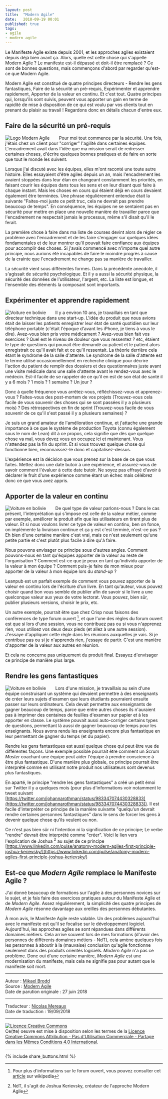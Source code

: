 ```yaml
---
layout: post
title:  "Modern Agile"
date:   2018-09-19 00:01
published: true
tags:
- agile
- modern agile
---
```


Le Manifeste Agile existe depuis 2001, et les approches agiles existaient depuis déjà bien avant ça. Alors, quelle est cette chose qui s'appelle Modern Agile ? Le manifeste est-il dépassé et doit-il être remplacé ? Ce sont de bonnes questions, mais commençons d'abord par regarder qu'est-ce que Modern Agile.

Modern Agile est constitué de quatre principes directeurs - Rendre les gens fantastiques, Faire de la sécurité un pré-requis, Expérimenter et apprendre rapidement, Apporter de la valeur en continu. Et c'est tout. Quatre principes qui, lorsqu'ils sont suivis, peuvent vous apporter un gain en terme de rapidité de mise à disposition de ce qui est voulu par vos clients tout en prenant du plaisir au travail ! Regardons donc en détails chacun d'entre eux.

## Faire de la sécurité un pré-requis

<div align="left" style="float:left; padding-right:30px" >
  <img title="Logo Modern Agile" src="{{ site.url }}assets/mikael_brodd/400px-Modern-Agile-Wheel-FR.png" />
</div>

Pour moi tout commence par la sécurité. Une fois, j'étais chez un client pour "corriger" l'agilité dans certaines équipes. L'encadrement avait dans l'idée que ma mission serait de redresser certaines choses, d'écrire quelques bonnes pratiques et de faire en sorte que tout le monde les suivent.

Lorsque j'ai discuté avec les équipes, elles m'ont raconté une toute autre histoire. Elles essayaient d'être agiles depuis un an, mais l'encadrement les avaient stoppées dans leur élan en changeant constamment les priorités, en faisant courir les équipes dans tous les sens et en leur disant quoi faire à chaque instant. Mais les choses en cours qui étaient déjà en cours devaient également être terminées. Une phrase régulièrement entendue était la suivante "Faites-moi juste ce petit truc, cela ne devrait pas prendre beaucoup de temps". En conséquence, les équipes ne se sentaient pas en sécurité pour mettre en place une nouvelle manière de travailler parce que l'encadrement ne respectait jamais le processus, même s'il disait qu'il le ferait.

La première chose à faire dans ma liste de courses devint alors de régler ce problème avec l'encadrement et de les faire s'engager sur quelques idées fondamentales et de leur montrer qu'il pouvait faire confiance aux équipes pour accomplir des choses. Si j'avais commencé avec n'importe quel autre principe, nous aurions été incapables de faire le moindre progrès à cause de la crainte que l'encadrement ne change pas sa manière de travailler.

La sécurité vient sous différentes formes. Dans la précédente anecdote, il s'agissait de sécurité psychologique. Et il y a aussi la sécurité physique, la sécurité des données de l'utilisateur, l'argent, etc. La liste est longue, et l'ensemble des éléments la composant sont importants.

## Expérimenter et apprendre rapidement

<div align="left" style="float:left; padding-right:30px" >
  <img title="Voiture en bolivie" src="{{ site.url }}assets/mikael_brodd/bolivia2.jpg" />
</div>

Il y a environ 10 ans, je travaillais en tant que directeur technique dans une start-up. L'idée du produit que nous avions était de laisser les patients enregistrer leur état de santé quotidien sur leur téléphone portable (c'était l'époque d'avant les iPhone, je tiens à vous le dire). Avez-vous bien pris votre médicament ? Avez-vous bien fait vos exercices ? Quel est le niveau de douleur que vous ressentez ? etc, étaient le type de questions qui pouvait être demandé au patient et le patient alors enregistrait ce qu'il avait fait et ce qu'il ressentait. La théorie derrière cela étant le syndrome de la salle d'attente. Le syndrome de la salle d'attente est le terme utilisé occasionnellement en recherche clinique pour décrire l'action du patient de remplir des dossiers et des questionnaires juste avant une visite médicale dans une salle d'attente avant le rendez-vous avec le médecin. Est-il facile de se rappeler de ce qu'il en est de son état de santé il y a 6 mois ? 1 mois ? 1 semaine ? Un jour ?

Donc à quelle fréquence vous arrêtez-vous, réfléchissez-vous et apprenez-vous ? Faites-vous des post-mortem de vos projets (Trouvez-vous cela facile de vous souvenir des choses qui se sont passées il y a plusieurs mois) ? Des rétrospectives en fin de sprint (Trouvez-vous facile de vous souvenir de ce qu'il s'est passé il y a plusieurs semaines) ?

Je suis un grand amateur de l'amélioration continue, et j'attache une grande importance à ce que le système de production Toyota (connu également sous le nom de Lean) dit à ce propos, cela signifie que dès que quelque chose va mal, vous devez vous en occupez ici et maintenant. Vous n'attendez pas la fin du sprint. Et si vous trouvez quelque chose qui fonctionne bien, reconnaissez-le donc et capitalisez-dessus.

L'expérience est la décision que vous prenez sur la base de ce que vous faites. Mettez donc une date butoir à une expérience, et assurez-vous de savoir comment l'évaluer à cette date butoir. Ne soyez pas effrayé d'avoir à déclarer le fruit d'une expérience comme étant un échec mais célébrez donc ce que vous avez appris.

## Apporter de la valeur en continu

<div align="left" style="float:left; padding-right:30px" >
  <img title="Voiture en bolivie" src="{{ site.url }}assets/mikael_brodd/dropshipping.jpg" />
</div>

De quel type de valeur parlons-nous ? Dans le cas présent, l'interprétation qui s'impose est celle de la valeur métier, comme par exemple, améliorer le produit afin que les utilisateurs en tirent plus de valeur. Et si nous voulons livrer ce type de valeur en continu, ben on fonce, on implémente la livraison continue et ça y est c'est terminé, n'est-ce pas ? Eh bien d'une certaine manière c'est vrai, mais ce n'est seulement qu'une petite partie et c'est plutôt plus facile à dire qu'à faire.

Nous pouvons envisager ce principe sous d'autres angles. Comment pouvons-nous en tant qu'équipes apporter de la valeur au reste de l'organisation ? Comment est-ce que je peux en tant qu'individu apporter de la valeur à mon équipe ? Comment puis-je faire de mon mieux pour apporter de la valeur à mon équipe lors du _stand-up_ ?

Leanpub est un parfait exemple de comment vous pouvez apporter de la valeur en continu lors de l'écriture d'un livre. En tant qu'auteur, vous pouvez choisir quand bon vous semble de publier afin de savoir si le livre a une quelconque valeur aux yeux de votre lectorat. Vous pouvez, bien sûr, publier plusieurs versions, choisir le prix, etc.

Un autre exemple, pourrait être que chez Crisp nous faisons des conférences de type forum ouvert [^1], et que l'une des règles du forum ouvert est que si lors d'une session, vous ne contribuez pas ou si vous n'apprenez rien, vous utilisez vos deux deux pieds (et allez à une autre session). J'essaye d'appliquer cette règle dans les réunions auxquelles je vais. Si je contribue pas ou si je n'apprends rien, j'essaye de partir. C'est une manière d'apporter de la valeur aux autres en réunion.

Et cela ne concerne pas uniquement du produit final. Essayez d'envisager ce principe de manière plus large.

## Rendre les gens fantastiques

<div align="left" style="float:left; padding-right:30px" >
  <img title="Voiture en bolivie" src="{{ site.url }}assets/mikael_brodd/panda-hug.jpg" />
</div>

Lors d'une mission, je travaillais au sein d'une équipe construisant un système qui devaient permettre à des enseignants de créer leurs sujets d'examen que leurs étudiants pourraient ensuite passer sur leurs ordinateurs. Cela devait permettre aux enseignants de gagner beaucoup de temps, parce que entre autres choses  ils n'auraient pas à imprimer des centaines de feuilles d'examen sur papier et à les apporter en classe. Le système pouvait aussi auto-corriger certains types de questions, permettant là aussi de gagner beaucoup de temps pour les enseignants. Nous avons rendu les enseignants encore plus fantastique en leur permettant de gagner du temps (et du papier).

Rendre les gens fantastiques est aussi quelque chose qui peut être vue de différentes façons. Une exemple possible pourrait être comment un _Scrum Master_ coachant une équipe peut aider l'équipe à prendre conscience à être plus fantastique. D'une manière plus globale, ce principe pourrait être interprété comme en utilisant notre produit nos utilisateurs sont devenus plus fantastiques.

En aparté, le principe "rendre les gens fantastiques" a créé un petit émoi sur Twitter il y a quelques mois (pour plus d'informations voir notamment le tweet suivant  [https://twitter.com/johannarothman/status/983347074430328833](https://twitter.com/johannarothman/status/983347074430328833)). Il est facile d'interpréter ce principe de la manière suivante "quelqu'un devrait rendre certaines personnes fantastiques" dans le sens de forcer les gens à devenir quelque chose qu'ils veulent ou non.

Ce n'est pas bien sûr ni l'intention ni la signification de ce principe; Le verbe "rendre" devrait être interprété comme "créer". Voici le lien vers l'explication de Joshua [^2] au sujet de ce principe [https://www.linkedin.com/pulse/anatomy-modern-agiles-first-principle-joshua-kerievsky/](https://www.linkedin.com/pulse/anatomy-modern-agiles-first-principle-joshua-kerievsky/)

## Est-ce que _Modern Agile_ remplace le Manifeste Agile ?

J'ai donné beaucoup de formations sur l'agile à des personnes novices sur le sujet, et je fais faire des exercices pratiques autour du Manifeste Agile et de _Modern Agile_. Assez régulièrement, la simplicité des quatre principes de _Modern Agile_ résonne davantage aux oreilles des personnes débutantes.

À mon avis, le Manifeste Agile reste valable. Un des problèmes aujourd'hui avec le manifeste est qu'il se focalise sur le développement logiciel. Aujourd'hui, les approches agiles se sont répandues dans différents domaines métiers. Cela arrive souvent lors de mes formations (d'avoir des personnes de différents domaines métiers - NdT), cela amène quelques fois les personnes à aboutir à la (mauvaise) conclusion qu'agile fonctionne seulement dans des produits orientés logiciels. _Modern Agile_ n'a pas ce problème. Donc oui d'une certaine manière, _Modern Agile_ est une modernisation du manifeste, mais cela ne signifie pas pour autant que le manifeste soit mort.

[^1]: Pour plus d'informations sur le forum ouvert, vous pouvez consulter cet [article](https://fr.wikipedia.org/wiki/M%C3%A9thodologie_Forum_Ouvert) sur wikipedia

[^2]: NdT, il s'agit de Joshua Kerievsky, créateur de l'approche Modern Agile

---
Auteur : [Mikael Brodd](https://www.crisp.se/konsulter/mikael-brodd)  
Source : [Modern Agile](https://blog.crisp.se/2018/06/27/mikaelbrodd/modern-agile)  
Date de parution originale : 27 juin 2018  

---
Traducteur : [Nicolas Mereaux](http://www.les-traducteurs-agiles.org/traducteurs/)  
Date de traduction : 19/09/2018  

---

<a rel="license" href="http://creativecommons.org/licenses/by-nc-sa/4.0/"><img alt="Licence Creative Commons" style="border-width:0" src="http://i.creativecommons.org/l/by-nc-sa/4.0/88x31.png" /></a><br />Ce(tte) oeuvre est mise à disposition selon les termes de la <a rel="license" href="http://creativecommons.org/licenses/by-nc-sa/4.0/">Licence Creative Commons Attribution - Pas d'Utilisation Commerciale - Partage dans les Mêmes Conditions 4.0 International</a>.

---

{% include share_buttons.html %}
